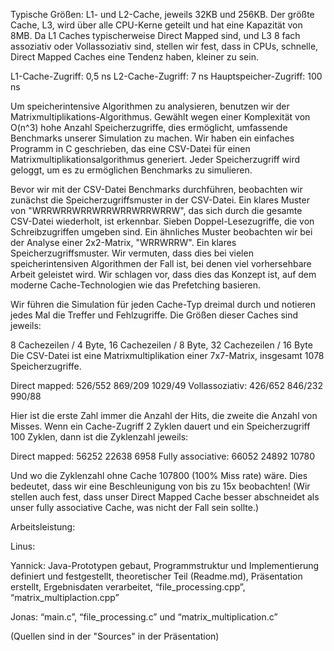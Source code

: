 Typische Größen: L1- und L2-Cache, jeweils 32KB und 256KB. Der größte Cache, L3, wird über alle CPU-Kerne geteilt und hat eine Kapazität von 8MB. Da L1 Caches typischerweise Direct Mapped sind, und L3 8 fach assoziativ oder Vollassoziativ sind, stellen wir fest, dass in CPUs, schnelle, Direct Mapped Caches eine Tendenz haben, kleiner zu sein.

L1-Cache-Zugriff: 0,5 ns L2-Cache-Zugriff: 7 ns Hauptspeicher-Zugriff: 100 ns

Um speicherintensive Algorithmen zu analysieren, benutzen wir der Matrixmultiplikations-Algorithmus. Gewählt wegen einer Komplexität von O(n^3) hohe Anzahl Speicherzugriffe, dies ermöglicht, umfassende Benchmarks unserer Simulation zu machen.
Wir haben ein einfaches Programm in C geschrieben, das eine CSV-Datei für einen Matrixmultiplikationsalgorithmus generiert. Jeder Speicherzugriff wird geloggt, um es zu ermöglichen Benchmarks zu simulieren.

Bevor wir mit der CSV-Datei Benchmarks durchführen, beobachten wir zunächst die Speicherzugriffsmuster in der CSV-Datei. Ein klares Muster von "WRRWRRWRRWRRWRRWRRWRRW", das sich durch die gesamte CSV-Datei wiederholt, ist erkennbar. Sieben Doppel-Lesezugriffe, die von Schreibzugriffen umgeben sind. Ein ähnliches Muster beobachten wir bei der Analyse einer 2x2-Matrix, "WRRWRRW". Ein klares Speicherzugriffsmuster. Wir vermuten, dass dies bei vielen speicherintensiven Algorithmen der Fall ist, bei denen viel vorhersehbare Arbeit geleistet wird. Wir schlagen vor, dass dies das Konzept ist, auf dem moderne Cache-Technologien wie das Prefetching basieren.

Wir führen die Simulation für jeden Cache-Typ dreimal durch und notieren jedes Mal die Treffer und Fehlzugriffe. Die Größen dieser Caches sind jeweils: 

8 Cachezeilen / 4 Byte, 16 Cachezeilen / 8 Byte, 32 Cachezeilen / 16 Byte 
Die CSV-Datei ist eine Matrixmultiplikation einer 7x7-Matrix, insgesamt 1078 Speicherzugriffe.

Direct mapped: 	    526/552 	869/209 	1029/49 
Vollassoziativ: 		426/652 	846/232 	990/88 

Hier ist die erste Zahl immer die Anzahl der Hits, die zweite die Anzahl von Misses. Wenn ein Cache-Zugriff 2 Zyklen dauert und ein Speicherzugriff 100 Zyklen, dann ist die Zyklenzahl jeweils: 

Direct mapped: 	     56252		22638 	  6958 
Fully associative:	 66052 	  24892 		10780

Und wo die Zyklenzahl ohne Cache 107800 (100% Miss rate) wäre. 
Dies bedeutet, dass wir eine Beschleunigung von bis zu 15x beobachten! (Wir stellen auch fest, dass unser Direct Mapped Cache besser abschneidet als unser fully associative Cache, was nicht der Fall sein sollte.)

Arbeitsleistung: 

Linus: 

Yannick: Java-Prototypen gebaut, Programmstruktur und Implementierung definiert und festgestellt, theoretischer Teil (Readme.md), Präsentation erstellt, Ergebnisdaten verarbeitet, “file_processing.cpp”, “matrix_multiplaction.cpp”

Jonas: “main.c”, “file_processing.c” und “matrix_multiplication.c”

(Quellen sind in der "Sources" in der Präsentation)

